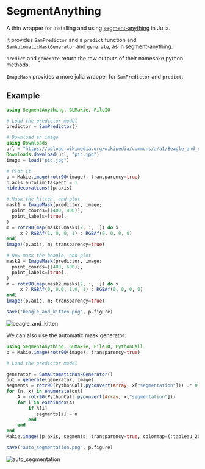 # SegmentAnything

A thin wrapper for installing and using 
[segment-anything](https://github.com/facebookresearch/segment-anything) 
in Julia.

It provides `SamPredictor` and a `predict` function and
`SamAutomaticMaskGenerator` and `generate`, as in segment-anything.

`predict` and `generate` return the raw outputs of their namesake python methods.

`ImageMask` provides a more julia wrapper for `SamPredictor` and `predict`.

## Example

```julia
using SegmentAnything, GLMakie, FileIO

# Load the predictor model
predictor = SamPredictor()

# Download an image
using Downloads
url = "https://upload.wikimedia.org/wikipedia/commons/a/a1/Beagle_and_sleeping_black_and_white_kitty-01.jpg"
Downloads.download(url, "pic.jpg")
image = load("pic.jpg")

# Plot it
p = Makie.image(rotr90(image); transparency=true)
p.axis.autolimitaspect = 1
hidedecorations!(p.axis)

# Mask the kitten, and plot
mask1 = ImageMask(predictor, image; 
  point_coords=[(400, 800)],
  point_labels=[true],
)
m = rotr90(map(mask1.masks[2, :, :]) do x
     x ? RGBAf(1, 0, 0, 1) : RGBAf(0, 0, 0, 0)
end)
image!(p.axis, m; transparency=true)

# Now mask the beagle, and plot
mask2 = ImageMask(predictor, image; 
  point_coords=[(400, 600)],
  point_labels=[true],
)
m = rotr90(map(mask2.masks[2, :, :]) do x
     x ? RGBAf(0, 0.0, 1.0, 1) : RGBAf(0, 0, 0, 0)
end)
image!(p.axis, m; transparency=true)

save("beagle_and_kitten.png", p.figure)
```

![beagle_and_kitten](https://user-images.githubusercontent.com/2534009/234685142-9483bd40-1af0-4912-bb25-6024ed0e06fa.png)

We can also use the automatic mask generator:

```julia
using SegmentAnything, GLMakie, FileIO, PythonCall
p = Makie.image(rotr90(image); transparency=true)

# Load the predictor model

generator = SamAutomaticMaskGenerator()
out = generate(generator, image)
segments = rotr90(PythonCall.pyconvert(Array, x["segmentation"])) .* 0
for (n, x) in enumerate(out)
    A = rotr90(PythonCall.pyconvert(Array, x["segmentation"]))
    for i in eachindex(A)
        if A[i] 
           segments[i] = n
        end
    end
end
Makie.image!(p.axis, segments; transparency=true, colormap=(:tableau_20, 2.0))

save("auto_segmentation.png", p.figure)
```

![auto_segmentation](https://user-images.githubusercontent.com/2534009/236788199-974810dc-8e44-496c-8095-bd38d4078f07.png)

